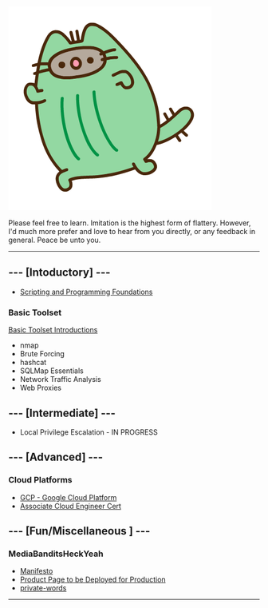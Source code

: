 
![cactaur-pusheen](./img/cactaur-pusheen.png)

Please feel free to learn. Imitation is the highest form of flattery. However, I'd much more prefer and love to hear from you directly, or any feedback in general. Peace be unto you.

---

## --- [Intoductory] ---

* [Scripting and Programming Foundations](./edu/278/table-of-content.md)

### Basic Toolset

[Basic Toolset Introductions](./operator/basic-toolset/basic-toolset.md)

* nmap
* Brute Forcing
* hashcat
* SQLMap Essentials
* Network Traffic Analysis
* Web Proxies 

## --- [Intermediate] ---

* Local Privilege Escalation - IN PROGRESS


## --- [Advanced] ---

### Cloud Platforms

* [GCP - Google Cloud Platform](./cloud/google-cloud-platform/quiklabs/README.md)
* [Associate Cloud Engineer Cert](./cloud/google-cloud-platform/associate-cloud-engineer.md)

## --- [Fun/Miscellaneous ] ---

### MediaBanditsHeckYeah

* [Manifesto](./mediabanditsheckyeah/README.md)
* [Product Page to be Deployed for Production](./production/index.html)
* [private-words](./mediabanditsheckyeah/private-words.md)

---
